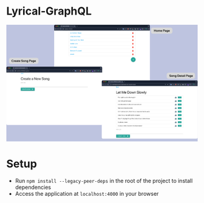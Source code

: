 # Lyrical-GraphQL

![Lyrical-GraphQL](./cover.png)

# Setup

- Run `npm install --legacy-peer-deps` in the root of the project to install dependencies
- Access the application at `localhost:4000` in your browser
